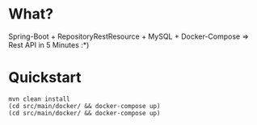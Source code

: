 # What?

Spring-Boot + RepositoryRestResource + MySQL + Docker-Compose => Rest API in 5 Minutes :*)

# Quickstart

```
mvn clean install
(cd src/main/docker/ && docker-compose up)
(cd src/main/docker/ && docker-compose up)
```
